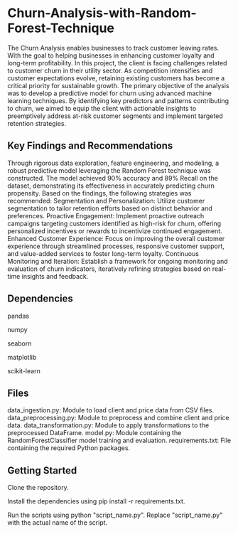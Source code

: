 # Churn-Analysis-with-Random-Forest-Technique
The Churn Analysis enables businesses to track customer leaving rates. With the goal to helping businesses in enhancing customer loyalty and long-term profitability.
In this project, the client is facing challenges related to customer churn in their utility sector. As competition intensifies and customer expectations evolve, retaining existing customers has become a critical priority for sustainable growth. The primary objective of the analysis was to develop a predictive model for churn using advanced machine learning techniques. By identifying key predictors and patterns contributing to churn, we aimed to equip the client with actionable insights to preemptively address at-risk customer segments and implement targeted retention strategies.

## Key Findings and Recommendations
Through rigorous data exploration, feature engineering, and modeling, a robust predictive model leveraging the Random Forest technique was constructed. The model achieved 90% accuracy and 89% Recall on the dataset, demonstrating its effectiveness in accurately predicting churn propensity. Based on the findings, the following strategies was recommended:
Segmentation and Personalization: Utilize customer segmentation to tailor retention efforts based on distinct behavior and preferences.
Proactive Engagement: Implement proactive outreach campaigns targeting customers identified as high-risk for churn, offering personalized incentives or rewards to incentivize continued engagement.
Enhanced Customer Experience: Focus on improving the overall customer experience through streamlined processes, responsive customer support, and value-added services to foster long-term loyalty.
Continuous Monitoring and Iteration: Establish a framework for ongoing monitoring and evaluation of churn indicators, iteratively refining strategies based on real-time insights and feedback.

## Dependencies
pandas

numpy

seaborn

matplotlib

scikit-learn

## Files
data_ingestion.py: Module to load client and price data from CSV files.
data_preprocessing.py: Module to preprocess and combine client and price data.
data_transformation.py: Module to apply transformations to the preprocessed DataFrame.
model.py: Module containing the RandomForestClassifier model training and evaluation.
requirements.txt: File containing the required Python packages.

## Getting Started
Clone the repository.

Install the dependencies using pip install -r requirements.txt.

Run the scripts using python "script_name.py". Replace "script_name.py" with the actual name of the script.
